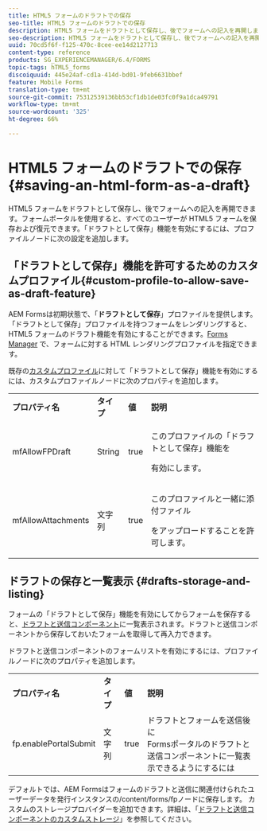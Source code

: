 ```yaml
---
title: HTML5 フォームのドラフトでの保存
seo-title: HTML5 フォームのドラフトでの保存
description: HTML5 フォームをドラフトとして保存し、後でフォームへの記入を再開します。
seo-description: HTML5 フォームをドラフトとして保存し、後でフォームへの記入を再開します。
uuid: 70cd5f6f-f125-470c-8cee-ee14d2127713
content-type: reference
products: SG_EXPERIENCEMANAGER/6.4/FORMS
topic-tags: hTML5_forms
discoiquuid: 445e24af-cd1a-414d-bd01-9feb6631bbef
feature: Mobile Forms
translation-type: tm+mt
source-git-commit: 75312539136bb53cf1db1de03fc0f9a1dca49791
workflow-type: tm+mt
source-wordcount: '325'
ht-degree: 66%

---
```



# HTML5 フォームのドラフトでの保存 {#saving-an-html-form-as-a-draft}

HTML5 フォームをドラフトとして保存し、後でフォームへの記入を再開できます。フォームポータルを使用すると、すべてのユーザーが HTML5 フォームを保存および復元できます。「ドラフトとして保存」機能を有効にするには、プロファイルノードに次の設定を追加します。

## 「ドラフトとして保存」機能を許可するためのカスタムプロファイル{#custom-profile-to-allow-save-as-draft-feature}

AEM Formsは初期状態で、「**ドラフトとして保存**」プロファイルを提供します。 「ドラフトとして保存」プロファイルを持つフォームをレンダリングすると、HTML5 フォームのドラフト機能を有効にすることができます。[Forms Manager](/help/forms/using/introduction-managing-forms.md) で、フォームに対する HTML レンダリングプロファイルを指定できます。

既存の[カスタムプロファイル](/help/forms/using/custom-profile.md)に対して「ドラフトとして保存」機能を有効にするには、カスタムプロファイルノードに次のプロパティを追加します。

<table> 
 <tbody> 
  <tr> 
   <td><strong>プロパティ名</strong></td> 
   <td><strong>タイプ</strong></td> 
   <td><strong>値</strong></td> 
   <td><strong>説明</strong></td> 
  </tr> 
  <tr> 
   <td>mfAllowFPDraft</td> 
   <td>String</td> 
   <td>true</td> 
   <td><p>このプロファイルの「ドラフトとして保存」機能を</p> <p>有効にします。</p> </td> 
  </tr> 
  <tr> 
   <td>mfAllowAttachments</td> 
   <td>文字列</td> 
   <td>true</td> 
   <td><p>このプロファイルと一緒に添付ファイル</p> <p>をアップロードすることを許可します。</p> </td> 
  </tr> 
 </tbody> 
</table>

## ドラフトの保存と一覧表示  {#drafts-storage-and-listing}

フォームの「ドラフトとして保存」機能を有効にしてからフォームを保存すると、[ドラフトと送信コンポーネント](/help/forms/using/draft-submission-component.md)に一覧表示されます。ドラフトと送信コンポーネントから保存しておいたフォームを取得して再入力できます。

ドラフトと送信コンポーネントのフォームリストを有効にするには、プロファイルノードに次のプロパティを追加します。

<table> 
 <tbody> 
  <tr> 
   <td><strong>プロパティ名</strong></td> 
   <td><strong>タイプ</strong></td> 
   <td><strong>値</strong></td> 
   <td><strong>説明</strong></td> 
  </tr> 
  <tr> 
   <td>fp.enablePortalSubmit</td> 
   <td>文字列</td> 
   <td>true</td> 
   <td>ドラフトとフォームを送信後に<br />Formsポータルのドラフトと送信コンポーネントに一覧表示できるようにするには</td> 
  </tr> 
 </tbody> 
</table>

デフォルトでは、AEM Formsはフォームのドラフトと送信に関連付けられたユーザーデータを発行インスタンスの/content/forms/fpノードに保存します。 カスタムのストレージプロバイダーを追加できます。詳細は、「[ドラフトと送信コンポーネントのカスタムストレージ](/help/forms/using/adding-custom-storage-provider-forms.md)」を参照してください。
